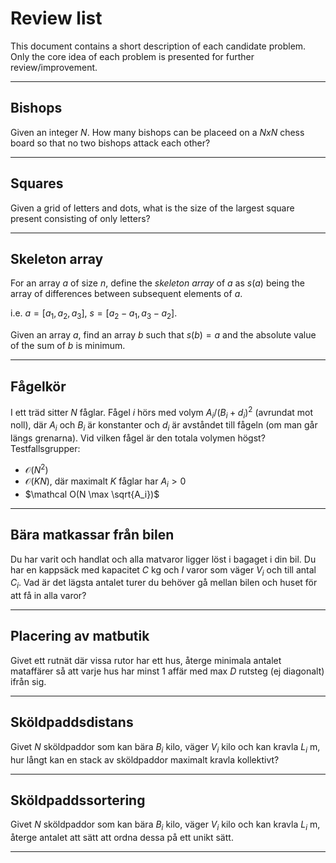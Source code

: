 # Review list

This document contains a short description of each candidate problem. Only the core idea of each problem is presented for further review/improvement.

___
## Bishops
Given an integer $N$. How many bishops can be placeed on a $NxN$ chess board so that no two bishops attack each other?
___
## Squares
Given a grid of letters and dots, what is the size of the largest square present consisting of only letters?
___
## Skeleton array
For an array $a$ of size $n$, define the *skeleton array* of $a$ as $s(a)$ being the array of differences between subsequent elements of $a$. 

i.e. $a = [a_1,a_2,a_3]$, $s = [a_2-a_1,a_3-a_2]$.

Given an array $a$, find an array $b$ such that $s(b) = a$ and the absolute value of the sum of $b$ is minimum. 
___
## Fågelkör
I ett träd sitter $N$ fåglar. Fågel $i$ hörs med volym $A_i / (B_i + d_i)^2$ (avrundat mot noll), där $A_i$ och $B_i$ är konstanter och $d_i$ är avståndet till fågeln (om man går längs grenarna). Vid vilken fågel är den totala volymen högst? Testfallsgrupper:
* $\mathcal O(N^2)$
* $\mathcal O(KN)$, där maximalt $K$ fåglar har $A_i>0$
* $\mathcal O(N \max \sqrt{A_i})$
___
## Bära matkassar från bilen
Du har varit och handlat och alla matvaror ligger löst i bagaget i din bil. Du har en kappsäck med kapacitet $C$ kg och $I$ varor som väger $V_i$ och till antal $C_i$. Vad är det lägsta antalet turer du behöver gå mellan bilen och huset för att få in alla varor?
___
## Placering av matbutik
Givet ett rutnät där vissa rutor har ett hus, återge minimala antalet mataffärer så att varje hus har minst 1 affär med max $D$ rutsteg (ej diagonalt) ifrån sig.
___
## Sköldpaddsdistans
Givet $N$ sköldpaddor som kan bära $B_i$ kilo, väger $V_i$ kilo och kan kravla $L_i$ m, hur långt kan en stack av sköldpaddor maximalt kravla kollektivt?
___
## Sköldpaddssortering
Givet $N$ sköldpaddor som kan bära $B_i$ kilo, väger $V_i$ kilo och kan kravla $L_i$ m, återge antalet att sätt att ordna dessa på ett unikt sätt.
___

